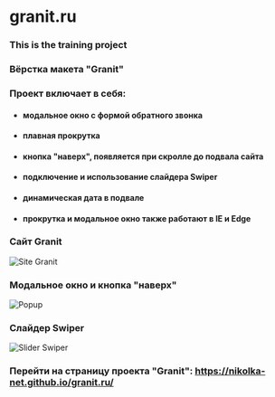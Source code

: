 # granit.ru
### This is the training project
### Вёрстка макета "Granit"
### Проект включает в себя:
- #### модальное окно с формой обратного звонка
- #### плавная прокрутка
- #### кнопка "наверх", появляется при скролле до подвала сайта
- #### подключение и использование слайдера Swiper
- #### динамическая дата в подвале
- #### прокрутка и модальное окно также работают в IE и Edge


### Сайт Granit
![Site Granit](https://monosnap.com/image/x1KShxbLt9pVMkCXCYOPqZFkUhh7Ll)

### Модальное окно и кнопка "наверх"
![Popup](https://monosnap.com/image/geWC7JglkxdEVDN9OYlerMAuDCWxQ1)

### Слайдер Swiper
![Slider Swiper](https://monosnap.com/image/ZqQAsFyKuWkQmiKxETvObgi7KA5O3s)

### Перейти на страницу проекта "Granit":  https://nikolka-net.github.io/granit.ru/
